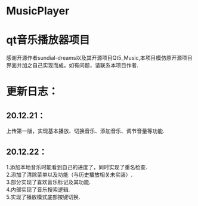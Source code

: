# MusicPlayer
# qt音乐播放器项目
感谢开源作者sundial-dreams以及其开源项目Qt5_Music,本项目模仿原开源项目界面并加之自己实现而成，如有问题，请联系本项目作者.
# 更新日志：
## 20.12.21：
上传第一版，实现基本播放、切换音乐、添加音乐、调节音量等功能.
## 20.12.22：
1.添加本地音乐时能看到自己的进度了，同时实现了重名检查.\
2.添加了清除菜单以及功能（与历史播放相关未实装）.\
3.部分实现了喜欢音乐标记及其功能.\
4.内部实现了音乐搜索逻辑.\
5.实现了播放模式底部按键切换.


